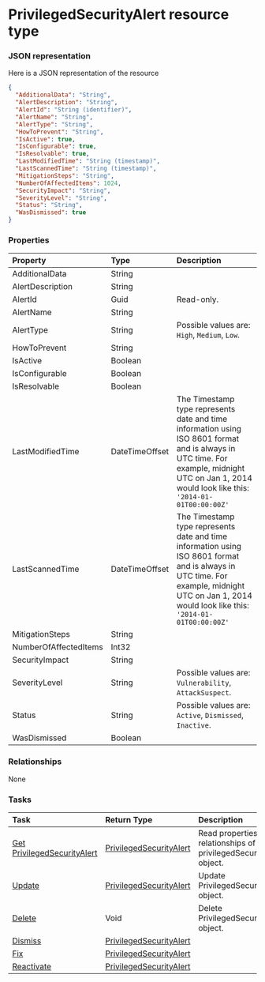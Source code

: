 # PrivilegedSecurityAlert resource type



### JSON representation

Here is a JSON representation of the resource

<!-- {
  "blockType": "resource",
  "optionalProperties": [

  ],
  "@odata.type": "microsoft.graph.PrivilegedSecurityAlert"
}-->

```json
{
  "AdditionalData": "String",
  "AlertDescription": "String",
  "AlertId": "String (identifier)",
  "AlertName": "String",
  "AlertType": "String",
  "HowToPrevent": "String",
  "IsActive": true,
  "IsConfigurable": true,
  "IsResolvable": true,
  "LastModifiedTime": "String (timestamp)",
  "LastScannedTime": "String (timestamp)",
  "MitigationSteps": "String",
  "NumberOfAffectedItems": 1024,
  "SecurityImpact": "String",
  "SeverityLevel": "String",
  "Status": "String",
  "WasDismissed": true
}

```
### Properties
| Property	   | Type	|Description|
|:---------------|:--------|:----------|
|AdditionalData|String||
|AlertDescription|String||
|AlertId|Guid| Read-only.|
|AlertName|String||
|AlertType|String| Possible values are: `High`, `Medium`, `Low`.|
|HowToPrevent|String||
|IsActive|Boolean||
|IsConfigurable|Boolean||
|IsResolvable|Boolean||
|LastModifiedTime|DateTimeOffset|The Timestamp type represents date and time information using ISO 8601 format and is always in UTC time. For example, midnight UTC on Jan 1, 2014 would look like this: `'2014-01-01T00:00:00Z'`|
|LastScannedTime|DateTimeOffset|The Timestamp type represents date and time information using ISO 8601 format and is always in UTC time. For example, midnight UTC on Jan 1, 2014 would look like this: `'2014-01-01T00:00:00Z'`|
|MitigationSteps|String||
|NumberOfAffectedItems|Int32||
|SecurityImpact|String||
|SeverityLevel|String| Possible values are: `Vulnerability`, `AttackSuspect`.|
|Status|String| Possible values are: `Active`, `Dismissed`, `Inactive`.|
|WasDismissed|Boolean||

### Relationships
None


### Tasks

| Task		   | Return Type	|Description|
|:---------------|:--------|:----------|
|[Get PrivilegedSecurityAlert](../api/privilegedsecurityalert_get.md) | [PrivilegedSecurityAlert](privilegedsecurityalert.md) |Read properties and relationships of privilegedSecurityAlert object.|
|[Update](../api/privilegedsecurityalert_update.md) | [PrivilegedSecurityAlert](privilegedsecurityalert.md)	|Update PrivilegedSecurityAlert object. |
|[Delete](../api/privilegedsecurityalert_delete.md) | Void	|Delete PrivilegedSecurityAlert object. |
|[Dismiss](../api/privilegedsecurityalert_dismiss.md)|[PrivilegedSecurityAlert](privilegedsecurityalert.md)||
|[Fix](../api/privilegedsecurityalert_fix.md)|[PrivilegedSecurityAlert](privilegedsecurityalert.md)||
|[Reactivate](../api/privilegedsecurityalert_reactivate.md)|[PrivilegedSecurityAlert](privilegedsecurityalert.md)||

<!-- uuid: 0eb2ab3c-cab0-483e-868a-4797972b8333
2015-10-16 22:29:35 UTC -->
<!-- {
  "type": "#page.annotation",
  "description": "PrivilegedSecurityAlert resource",
  "keywords": "",
  "section": "documentation",
  "tocPath": ""
}-->